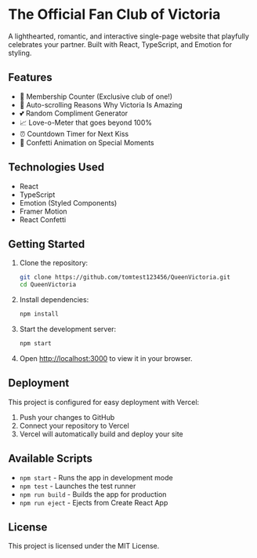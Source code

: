 # The Official Fan Club of Victoria

A lighthearted, romantic, and interactive single-page website that playfully celebrates your partner. Built with React, TypeScript, and Emotion for styling.

## Features

- 💝 Membership Counter (Exclusive club of one!)
- 🌟 Auto-scrolling Reasons Why Victoria Is Amazing
- 💕 Random Compliment Generator
- 📈 Love-o-Meter that goes beyond 100%
- ⏰ Countdown Timer for Next Kiss
- 🎉 Confetti Animation on Special Moments

## Technologies Used

- React
- TypeScript
- Emotion (Styled Components)
- Framer Motion
- React Confetti

## Getting Started

1. Clone the repository:
   ```bash
   git clone https://github.com/tomtest123456/QueenVictoria.git
   cd QueenVictoria
   ```

2. Install dependencies:
   ```bash
   npm install
   ```

3. Start the development server:
   ```bash
   npm start
   ```

4. Open [http://localhost:3000](http://localhost:3000) to view it in your browser.

## Deployment

This project is configured for easy deployment with Vercel:

1. Push your changes to GitHub
2. Connect your repository to Vercel
3. Vercel will automatically build and deploy your site

## Available Scripts

- `npm start` - Runs the app in development mode
- `npm test` - Launches the test runner
- `npm run build` - Builds the app for production
- `npm run eject` - Ejects from Create React App

## License

This project is licensed under the MIT License.
